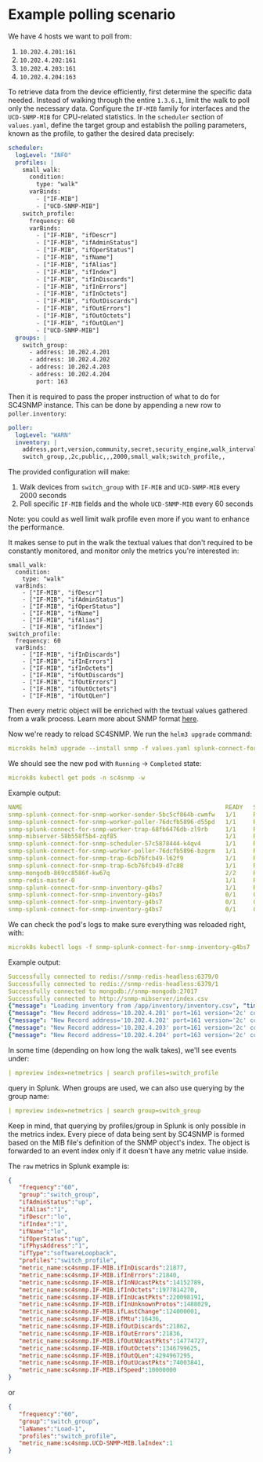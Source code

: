 # Example polling scenario

We have 4 hosts we want to poll from:

1. `10.202.4.201:161`
2. `10.202.4.202:161`
3. `10.202.4.203:161`
4. `10.202.4.204:163`
   
To retrieve data from the device efficiently, first determine the specific data needed. Instead of walking through 
the entire `1.3.6.1`, limit the walk to poll only the necessary data. Configure the `IF-MIB` family for interfaces and 
the `UCD-SNMP-MIB` for CPU-related statistics. In the `scheduler` section of `values.yaml`, define the target group and 
establish the polling parameters, known as the profile, to gather the desired data precisely:

```yaml
scheduler:
  logLevel: "INFO"
  profiles: |
    small_walk:
      condition:
        type: "walk"
      varBinds:
        - ["IF-MIB"]
        - ["UCD-SNMP-MIB"]
    switch_profile:
      frequency: 60
      varBinds:
        - ["IF-MIB", "ifDescr"]
        - ["IF-MIB", "ifAdminStatus"]
        - ["IF-MIB", "ifOperStatus"]
        - ["IF-MIB", "ifName"]
        - ["IF-MIB", "ifAlias"]
        - ["IF-MIB", "ifIndex"]
        - ["IF-MIB", "ifInDiscards"]
        - ["IF-MIB", "ifInErrors"]
        - ["IF-MIB", "ifInOctets"]
        - ["IF-MIB", "ifOutDiscards"]
        - ["IF-MIB", "ifOutErrors"]
        - ["IF-MIB", "ifOutOctets"]
        - ["IF-MIB", "ifOutQLen"]
        - ["UCD-SNMP-MIB"]
  groups: |
    switch_group:
      - address: 10.202.4.201
      - address: 10.202.4.202
      - address: 10.202.4.203
      - address: 10.202.4.204
        port: 163
```

Then it is required to pass the proper instruction of what to do for SC4SNMP instance. This can be done by appending a new row
to `poller.inventory`:

```yaml
poller:
  logLevel: "WARN"
  inventory: |
    address,port,version,community,secret,security_engine,walk_interval,profiles,smart_profiles,delete
    switch_group,,2c,public,,,2000,small_walk;switch_profile,,
```

The provided configuration will make:

1. Walk devices from `switch_group` with `IF-MIB` and `UCD-SNMP-MIB` every 2000 seconds
2. Poll specific `IF-MIB` fields and the whole `UCD-SNMP-MIB` every 60 seconds

Note: you could as well limit walk profile even more if you want to enhance the performance.

It makes sense to put in the walk the textual values that don't required to be constantly monitored, and monitor only the metrics
you're interested in:

```
small_walk:
  condition:
    type: "walk"
  varBinds:
    - ["IF-MIB", "ifDescr"]
    - ["IF-MIB", "ifAdminStatus"]
    - ["IF-MIB", "ifOperStatus"]
    - ["IF-MIB", "ifName"]
    - ["IF-MIB", "ifAlias"]
    - ["IF-MIB", "ifIndex"]
switch_profile:
  frequency: 60
  varBinds:
    - ["IF-MIB", "ifInDiscards"]
    - ["IF-MIB", "ifInErrors"]
    - ["IF-MIB", "ifInOctets"]
    - ["IF-MIB", "ifOutDiscards"]
    - ["IF-MIB", "ifOutErrors"]
    - ["IF-MIB", "ifOutOctets"]
    - ["IF-MIB", "ifOutQLen"]
```

Then every metric object will be enriched with the textual values gathered from a walk process. Learn more about
SNMP format [here](snmp-data-format.md).


Now we're ready to reload SC4SNMP. We run the `helm3 upgrade` command:

```yaml
microk8s helm3 upgrade --install snmp -f values.yaml splunk-connect-for-snmp/splunk-connect-for-snmp --namespace=sc4snmp --create-namespace
```

We should see the new pod with `Running` -> `Completed` state:

```yaml
microk8s kubectl get pods -n sc4snmp -w
```

Example output:
```yaml
NAME                                                          READY   STATUS    RESTARTS   AGE
snmp-splunk-connect-for-snmp-worker-sender-5bc5cf864b-cwmfw   1/1     Running   0          5h52m
snmp-splunk-connect-for-snmp-worker-poller-76dcfb5896-d55pd   1/1     Running   0          5h52m
snmp-splunk-connect-for-snmp-worker-trap-68fb6476db-zl9rb     1/1     Running   0          5h52m
snmp-mibserver-58b558f5b4-zqf85                               1/1     Running   0          5h52m
snmp-splunk-connect-for-snmp-scheduler-57c5878444-k4qv4       1/1     Running   0          5h52m
snmp-splunk-connect-for-snmp-worker-poller-76dcfb5896-bzgrm   1/1     Running   0          5h52m
snmp-splunk-connect-for-snmp-trap-6cb76fcb49-l62f9            1/1     Running   0          5h52m
snmp-splunk-connect-for-snmp-trap-6cb76fcb49-d7c88            1/1     Running   0          5h52m
snmp-mongodb-869cc8586f-kw67q                                 2/2     Running   0          5h52m
snmp-redis-master-0                                           1/1     Running   0          5h52m
snmp-splunk-connect-for-snmp-inventory-g4bs7                  1/1     Running   0          3s
snmp-splunk-connect-for-snmp-inventory-g4bs7                  0/1     Completed   0          5s
snmp-splunk-connect-for-snmp-inventory-g4bs7                  0/1     Completed   0          6s
snmp-splunk-connect-for-snmp-inventory-g4bs7                  0/1     Completed   0          7s
```

We can check the pod's logs to make sure everything was reloaded right, with:

```yaml
microk8s kubectl logs -f snmp-splunk-connect-for-snmp-inventory-g4bs7  -n sc4snmp
```

Example output:

```yaml
Successfully connected to redis://snmp-redis-headless:6379/0
Successfully connected to redis://snmp-redis-headless:6379/1
Successfully connected to mongodb://snmp-mongodb:27017
Successfully connected to http://snmp-mibserver/index.csv
{"message": "Loading inventory from /app/inventory/inventory.csv", "time": "2022-09-05T14:30:30.605420", "level": "INFO"}
{"message": "New Record address='10.202.4.201' port=161 version='2c' community='public' secret=None security_engine=None walk_interval=2000 profiles=['switch_profile'] smart_profiles=True delete=False", "time": "2022-09-05T14:30:30.607641", "level": "INFO"}
{"message": "New Record address='10.202.4.202' port=161 version='2c' community='public' secret=None security_engine=None walk_interval=2000 profiles=['switch_profile'] smart_profiles=True delete=False", "time": "2022-09-05T14:30:30.607641", "level": "INFO"}
{"message": "New Record address='10.202.4.203' port=161 version='2c' community='public' secret=None security_engine=None walk_interval=2000 profiles=['switch_profile'] smart_profiles=True delete=False", "time": "2022-09-05T14:30:30.607641", "level": "INFO"}
{"message": "New Record address='10.202.4.204' port=163 version='2c' community='public' secret=None security_engine=None walk_interval=2000 profiles=['switch_profile'] smart_profiles=True delete=False", "time": "2022-09-05T14:30:30.607641", "level": "INFO"}
```

In some time (depending on how long the walk takes), we'll see events under:

```yaml
| mpreview index=netmetrics | search profiles=switch_profile
```

query in Splunk. When groups are used, we can also use querying by the group name:

```yaml
| mpreview index=netmetrics | search group=switch_group
```

Keep in mind, that querying by profiles/group in Splunk is only possible in the metrics index. Every piece of data being sent
by SC4SNMP is formed based on the MIB file's definition of the SNMP object's index. The object is forwarded to an event index only if it doesn't have any metric value inside.

The `raw` metrics in Splunk example is:

```json
{
   "frequency":"60",
   "group":"switch_group",
   "ifAdminStatus":"up",
   "ifAlias":"1",
   "ifDescr":"lo",
   "ifIndex":"1",
   "ifName":"lo",
   "ifOperStatus":"up",
   "ifPhysAddress":"1",
   "ifType":"softwareLoopback",
   "profiles":"switch_profile",
   "metric_name:sc4snmp.IF-MIB.ifInDiscards":21877,
   "metric_name:sc4snmp.IF-MIB.ifInErrors":21840,
   "metric_name:sc4snmp.IF-MIB.ifInNUcastPkts":14152789,
   "metric_name:sc4snmp.IF-MIB.ifInOctets":1977814270,
   "metric_name:sc4snmp.IF-MIB.ifInUcastPkts":220098191,
   "metric_name:sc4snmp.IF-MIB.ifInUnknownProtos":1488029,
   "metric_name:sc4snmp.IF-MIB.ifLastChange":124000001,
   "metric_name:sc4snmp.IF-MIB.ifMtu":16436,
   "metric_name:sc4snmp.IF-MIB.ifOutDiscards":21862,
   "metric_name:sc4snmp.IF-MIB.ifOutErrors":21836,
   "metric_name:sc4snmp.IF-MIB.ifOutNUcastPkts":14774727,
   "metric_name:sc4snmp.IF-MIB.ifOutOctets":1346799625,
   "metric_name:sc4snmp.IF-MIB.ifOutQLen":4294967295,
   "metric_name:sc4snmp.IF-MIB.ifOutUcastPkts":74003841,
   "metric_name:sc4snmp.IF-MIB.ifSpeed":10000000
}
```

or

```json
{
   "frequency":"60",
   "group":"switch_group",
   "laNames":"Load-1",
   "profiles":"switch_profile",
   "metric_name:sc4snmp.UCD-SNMP-MIB.laIndex":1
}
```
